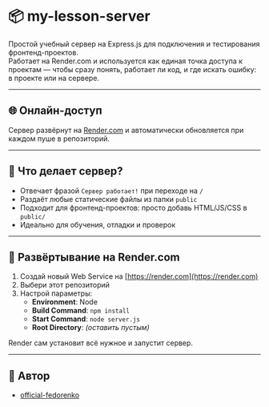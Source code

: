 # 📦 my-lesson-server

Простой учебный сервер на Express.js для подключения и тестирования фронтенд-проектов.  
Работает на Render.com и используется как единая точка доступа к проектам — чтобы сразу понять, работает ли код, и где искать ошибку: в проекте или на сервере.

---

## 🌐 Онлайн-доступ

Сервер развёрнут на [Render.com](https://render.com) и автоматически обновляется при каждом пуше в репозиторий.

---

## 🧠 Что делает сервер?

- Отвечает фразой `Сервер работает!` при переходе на `/`
- Раздаёт любые статические файлы из папки `public`
- Подходит для фронтенд-проектов: просто добавь HTML/JS/CSS в `public/`
- Идеально для обучения, отладки и проверок

---

## 🚀 Развёртывание на Render.com

1. Создай новый Web Service на [https://render.com](https://render.com)
2. Выбери этот репозиторий
3. Настрой параметры:
   - **Environment**: Node
   - **Build Command**: `npm install`
   - **Start Command**: `node server.js`
   - **Root Directory**: *(оставить пустым)*

Render сам установит всё нужное и запустит сервер.

---

## 📧 Автор

- [official-fedorenko](https://github.com/official-fedorenko)
